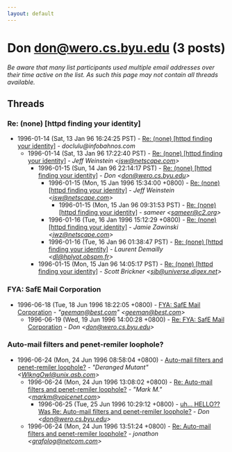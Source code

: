 ```yaml
---
layout: default
---
```


# Don <don@wero.cs.byu.edu> (3 posts)

_Be aware that many list participants used multiple email addresses over their time active on the list. As such this page may not contain all threads available._

## Threads

### Re: (none) [httpd finding your identity]
+ 1996-01-14 (Sat, 13 Jan 96 16:24:25 PST) - [Re: (none) [httpd finding your identity]](/archive/1996/01/09d834f5c13e63dbd0dba75d56f23ba70bd17293e0bf489aae3c9e5c6ad33f97) - _doclulu@infobahnos.com_
  + 1996-01-14 (Sat, 13 Jan 96 17:22:40 PST) - [Re: (none) [httpd finding your identity]](/archive/1996/01/9e383e4c8f6d3335516d251de3391f7d0b9b96e7d9b87094b6414a515b64642e) - _Jeff Weinstein \<jsw@netscape.com\>_
    + 1996-01-15 (Sun, 14 Jan 96 22:14:17 PST) - [Re: (none) [httpd finding your identity]](/archive/1996/01/99377f59a0daa98fd8b5297f43d691983455b65cedf83d4ee4ed6533e7ffdedb) - _Don \<don@wero.cs.byu.edu\>_
      + 1996-01-15 (Mon, 15 Jan 1996 15:34:00 +0800) - [Re: (none) [httpd finding your identity]](/archive/1996/01/7a9f864a949720a4bb5831f4db744d4b634a65d75e685a16cf1553164b38f098) - _Jeff Weinstein \<jsw@netscape.com\>_
        + 1996-01-15 (Mon, 15 Jan 96 09:31:53 PST) - [Re: (none) [httpd finding your identity]](/archive/1996/01/be20a149762ee731b0e3d3141bc40c818a1d21bd235fb55d0ca093bddf9ed5b7) - _sameer \<sameer@c2.org\>_
      + 1996-01-16 (Tue, 16 Jan 1996 15:12:29 +0800) - [Re: (none) [httpd finding your identity]](/archive/1996/01/9ca3641b58e9178bb5c711081365954d1fff052037fab42e80b10b5be02aff88) - _Jamie Zawinski \<jwz@netscape.com\>_
      + 1996-01-16 (Tue, 16 Jan 96 01:38:47 PST) - [Re: (none) [httpd finding your identity]](/archive/1996/01/f5fc23c0b9baf39dcba1c1373d23785180f15f14f370c8ba8572082e3c6c402d) - _Laurent Demailly \<dl@hplyot.obspm.fr\>_
    + 1996-01-15 (Mon, 15 Jan 96 14:05:17 PST) - [Re: (none) [httpd finding your identity]](/archive/1996/01/dff10575a1a64c76726a479e82a339063c9224fa7b3e6adec54ba6ae54016ac4) - _Scott Brickner \<sjb@universe.digex.net\>_

### FYA: SafE Mail Corporation
+ 1996-06-18 (Tue, 18 Jun 1996 18:22:05 +0800) - [FYA: SafE Mail Corporation](/archive/1996/06/01168725164bdbf061e36896163064a38de4241cc50ffb83ea64519b0331c575) - _"geeman@best.com" \<geeman@best.com\>_
  + 1996-06-19 (Wed, 19 Jun 1996 14:00:28 +0800) - [Re: FYA: SafE Mail Corporation](/archive/1996/06/95b4024935a70bbeddb5b58de6b854233105ceaeceed7b9295cd72c454f2b297) - _Don \<don@wero.cs.byu.edu\>_

### Auto-mail filters and penet-remiler loophole?
+ 1996-06-24 (Mon, 24 Jun 1996 08:58:04 +0800) - [Auto-mail filters and penet-remiler loophole?](/archive/1996/06/557006236b1b60fdad12f2d8f2957b5eaa76cc37501f7c4336e1af867aa607df) - _"Deranged Mutant" \<WlkngOwl@unix.asb.com\>_
  + 1996-06-24 (Mon, 24 Jun 1996 13:08:02 +0800) - [Re: Auto-mail filters and penet-remiler loophole?](/archive/1996/06/2c021de6746c87e44bb3cc28a08e7231e8b37820e011039338f08b9d46d45e0b) - _"Mark M." \<markm@voicenet.com\>_
    + 1996-06-25 (Tue, 25 Jun 1996 10:29:12 +0800) - [uh... HELLO?? Was Re: Auto-mail filters and penet-remiler loophole?](/archive/1996/06/047c545690a5abfac9f1267a25da3256d3b3adda34edfc182712b87718c1029d) - _Don \<don@wero.cs.byu.edu\>_
  + 1996-06-24 (Mon, 24 Jun 1996 13:51:24 +0800) - [Re: Auto-mail filters and penet-remiler loophole?](/archive/1996/06/07630370eb07d8080d424253febcb846624716a4224303b3cbff8fc2eb32f83e) - _jonathon \<grafolog@netcom.com\>_

